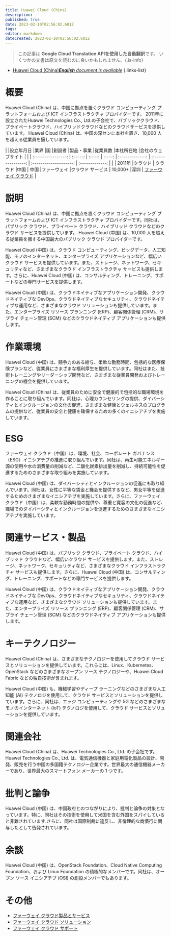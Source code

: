 ```yaml
---
title: Huawei Cloud (China)
description: 
published: true
date: 2023-02-10T02:56:02.601Z
tags: 
editor: markdown
dateCreated: 2023-02-10T02:56:02.601Z
---
```


> この記事は **Google Cloud Translation APIを使用した自動翻訳**です。
いくつかの文書は原文を読むのに良いかもしれません。{.is-info}



- [Huawei Cloud (China)***English** document is available*](/en/Knowledge-base/Dictionary/Company/huawei-cloud-china)
{.links-list}


# 概要

Huawei Cloud (China) は、中国に拠点を置くクラウド コンピューティング プラットフォームおよび ICT インフラストラクチャ プロバイダーです。 2011年に設立されたHuawei Technologies Co., Ltd.の子会社で、パブリッククラウド、プライベートクラウド、ハイブリッドクラウドなどのクラウドサービスを提供しています。 Huawei Cloud (China) は、中国の深センに本社を置き、10,000 人を超える従業員を擁しています。

| |設立年月日 |業界 |国 |創設者 |製品・事業 |従業員数 |本社所在地 |会社のウェブサイト |
| | :----------------: | :-----: | :----: | :----: | :-------------: | :----------------: | :--------------------: | :-------------: |
| | 2011年 |クラウド | クラウド |中国 | 中国 |ファーウェイ |クラウド サービス | 10,000+ |深圳 | [ファーウェイ クラウド](https://www.huaweicloud.com/) |

# 説明

Huawei Cloud (China) は、中国に拠点を置くクラウド コンピューティング プラットフォームおよび ICT インフラストラクチャ プロバイダーです。同社は、パブリック クラウド、プライベート クラウド、ハイブリッド クラウドなどのクラウド サービスを提供しています。 Huawei Cloud (中国) は、10,000 人を超える従業員を擁する中国最大のパブリック クラウド プロバイダーです。

Huawei Cloud (中国) は、クラウド コンピューティング、ビッグデータ、人工知能、モノのインターネット、エンタープライズ アプリケーションなど、幅広いクラウド サービスを提供しています。また、ストレージ、ネットワーク、セキュリティなど、さまざまなクラウド インフラストラクチャ サービスも提供します。さらに、Huawei Cloud (中国) は、コンサルティング、トレーニング、サポートなどの専門サービスを提供します。

Huawei Cloud (中国) は、クラウドネイティブなアプリケーション開発、クラウドネイティブな DevOps、クラウドネイティブなセキュリティ、クラウドネイティブな運用など、さまざまなクラウド ソリューションも提供しています。また、エンタープライズ リソース プランニング (ERP)、顧客関係管理 (CRM)、サプライ チェーン管理 (SCM) などのクラウドネイティブ アプリケーションも提供します。

# 作業環境

Huawei Cloud (中国) は、競争力のある給与、柔軟な勤務時間、包括的な医療保険プランなど、従業員にさまざまな福利厚生を提供しています。同社はまた、技術トレーニングやリーダーシップ開発など、さまざまな従業員開発およびトレーニングの機会を提供しています。

Huawei Cloud (China) は、従業員のために安全で健康的で包括的な職場環境を作ることに取り組んでいます。同社は、心理カウンセリングの提供、ダイバーシティとインクルージョンの文化の促進、さまざまな健康とウェルネスのプログラムの提供など、従業員の安全と健康を確保するための多くのイニシアチブを実施しています。

# ESG

ファーウェイ クラウド（中国）は、環境、社会、コーポレート ガバナンス（ESG）イニシアチブの推進に取り組んでいます。同社は、再生可能エネルギー源の使用や水の消費量の削減など、二酸化炭素排出量を削減し、持続可能性を促進するためのさまざまな取り組みを実施しています。

Huawei Cloud (中国) は、ダイバーシティとインクルージョンの促進にも取り組んでいます。同社は、女性に平等な賃金と機会を提供するなど、男女平等を促進するためのさまざまなイニシアチブを実施しています。さらに、ファーウェイ クラウド（中国）は、柔軟な勤務時間の提供や、尊重と寛容の文化の促進など、職場でのダイバーシティとインクルージョンを促進するためのさまざまなイニシアチブを実施しています。

# 関連サービス・製品

Huawei Cloud (中国) は、パブリック クラウド、プライベート クラウド、ハイブリッド クラウドなど、幅広いクラウド サービスを提供します。また、ストレージ、ネットワーク、セキュリティなど、さまざまなクラウド インフラストラクチャ サービスも提供します。さらに、Huawei Cloud (中国) は、コンサルティング、トレーニング、サポートなどの専門サービスを提供します。

Huawei Cloud (中国) は、クラウドネイティブなアプリケーション開発、クラウドネイティブな DevOps、クラウドネイティブなセキュリティ、クラウドネイティブな運用など、さまざまなクラウド ソリューションも提供しています。また、エンタープライズ リソース プランニング (ERP)、顧客関係管理 (CRM)、サプライ チェーン管理 (SCM) などのクラウドネイティブ アプリケーションも提供します。

# キーテクノロジー

Huawei Cloud (China) は、さまざまなテクノロジーを使用してクラウド サービスとソリューションを提供しています。これらには、Linux、Kubernetes、OpenStack などのさまざまなオープン ソース テクノロジーや、Huawei Cloud Fabric などの独自技術が含まれます。

Huawei Cloud (中国) も、機械学習やディープ ラーニングなどのさまざまな人工知能 (AI) テクノロジを使用して、クラウド サービスとソリューションを提供しています。さらに、同社は、エッジ コンピューティングや 5G などのさまざまなモノのインターネット (IoT) テクノロジを使用して、クラウド サービスとソリューションを提供しています。

# 関連会社

Huawei Cloud (China) は、Huawei Technologies Co., Ltd. の子会社です。Huawei Technologies Co., Ltd. は、電気通信機器と家庭用電化製品の設計、開発、販売を行う中国の多国籍テクノロジー企業です。世界最大の通信機器メーカーであり、世界最大のスマートフォン メーカーの 1 つです。

# 批判と論争

Huawei Cloud (中国) は、中国政府とのつながりにより、批判と論争の対象となっています。特に、同社はその技術を使用して米国を含む外国をスパイしていると非難されています.さらに、同社は国際制裁に違反し、非倫理的な商慣行に関与したとして告発されています。

# 余談

Huawei Cloud (中国) は、OpenStack Foundation、Cloud Native Computing Foundation、および Linux Foundation の積極的なメンバーです。同社は、オープン ソース イニシアチブ (OSI) の創設メンバーでもあります。

# その他

- [ファーウェイ クラウド製品とサービス](https://www.huaweicloud.com/products.html)
- [ファーウェイ クラウド ソリューション](https://www.huaweicloud.com/solutions.html)
- [ファーウェイ クラウド サポート](https://www.huaweicloud.com/support.html)